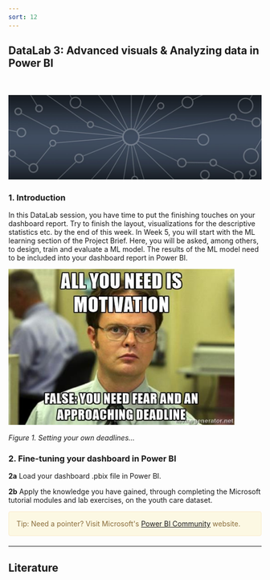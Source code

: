 ```yaml
---
sort: 12
---
```


## __DataLab 3: Advanced visuals & Analyzing data in Power BI__
\
\
<img src="./images/datalab_banner.jpg" alt="Books banner" width="600"/>

### 1. Introduction

In this DataLab session, you have time to put the finishing touches on your dashboard report. Try to finish the layout, visualizations for the descriptive statistics etc. by the end of this week. In Week 5, you will start with the ML learning section of the Project Brief. Here, you will be asked, among others, to design, train and evaluate a ML model. The results of the ML model need to be included into your dashboard report in Power BI.

<img src="./images/deadline_meme.jfif" alt="Power BI dashboard" width="450"/>

*Figure 1. Setting your own deadlines...*

### 2. Fine-tuning your dashboard in Power BI

__2a__ Load your dashboard .pbix file in Power BI.

__2b__ Apply the knowledge you have gained, through completing the Microsoft tutorial modules and lab exercises, on the youth care dataset.

<div style="padding: 15px; border: 1px solid transparent; border-color: transparent; margin-bottom: 20px; border-radius: 4px; color: #8a6d3b;; background-color: #fcf8e3; border-color: #faebcc;">
Tip: Need a pointer? Visit Microsoft's <a href="(https://www.youtube.com/channel/UCFp1vaKzpfvoGai0vE5VJ0w">Power BI Community</a> website.
</div>

***

## __Literature__
